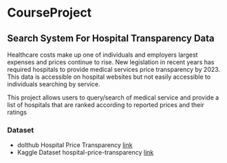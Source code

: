 # CourseProject

## Search System For Hospital Transparency Data

Healthcare costs make up one of individuals and employers largest expenses and prices continue to rise. New legislation in recent years has required hospitals to provide medical services price transparency by 2023. This data is accessible on hospital websites but not easily accessible to individuals searching by service. 

This project allows users to query/search of medical service and provide a list of hospitals that are ranked according to reported prices and their ratings 


### Dataset  

* dolthub Hospital Price Transparency [link](https://www.dolthub.com/repositories/dolthub/hospital-price-transparency)
* Kaggle Dataset hospital-price-transparency [link](https://www.kaggle.com/natesutton/hospitalpricetransparency?select=concept.csv)
